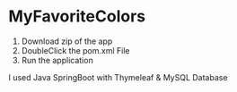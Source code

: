 # MyFavoriteColors
1. Download zip of the app
2. DoubleClick the pom.xml File
3. Run the application

I used Java SpringBoot with Thymeleaf & MySQL Database
